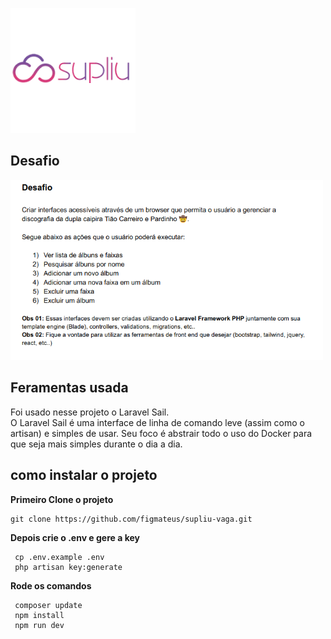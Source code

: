 <p align="start"><img src="supliuLogo.png" width="200"></a></p>


## Desafio

<p align="start"><img src="desafio.png" width="500"></a></p>


## Feramentas usada

<p>Foi usado nesse projeto o Laravel Sail.<br>
O Laravel Sail é uma interface de linha de comando leve 
(assim como o artisan) e simples de usar. Seu foco é 
abstrair todo o uso do Docker para que seja mais simples 
durante o dia a dia.</p>

## como instalar o projeto

**Primeiro Clone o projeto**

```
git clone https://github.com/figmateus/supliu-vaga.git
```
**Depois crie o .env e gere a key**
```
 cp .env.example .env
 php artisan key:generate
 ```
 **Rode os comandos**
```
 composer update
 npm install 
 npm run dev
 
 ```

